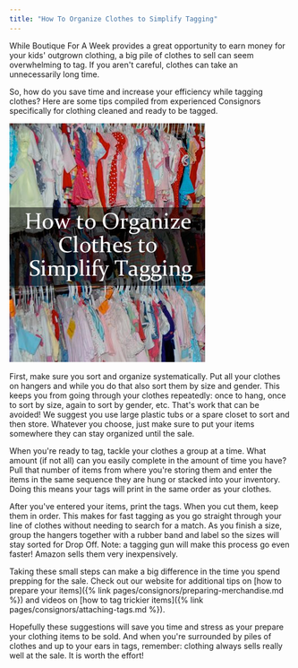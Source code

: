 ```yaml
---
title: "How To Organize Clothes to Simplify Tagging"
---
```


While Boutique For A Week provides a great opportunity to earn money for your kids' outgrown clothing, a big pile of clothes to sell can seem overwhelming to tag. If you aren't careful, clothes can take an unnecessarily long time.

So, how do you save time and increase your efficiency while tagging clothes? Here are some tips compiled from experienced Consignors specifically for clothing cleaned and ready to be tagged.

![](/img/blog/How-to-Organize-Clothes-to-Simplify-Tagging-copy.png) 

First, make sure you sort and organize systematically. Put all your clothes on hangers and while you do that also sort them by size and gender. This keeps you from going through your clothes repeatedly: once to hang, once to sort by size, again to sort by gender, etc. That's work that can be avoided! We suggest you use large plastic tubs or a spare closet to sort and then store. Whatever you choose, just make sure to put your items somewhere they can stay organized until the sale.

When you're ready to tag, tackle your clothes a group at a time. What amount (if not all) can you easily complete in the amount of time you have? Pull that number of items from where you're storing them and enter the items in the same sequence they are hung or stacked into your inventory. Doing this means your tags will print in the same order as your clothes.

After you've entered your items, print the tags. When you cut them, keep them in order. This makes for fast tagging as you go straight through your line of clothes without needing to search for a match. As you finish a size, group the hangers together with a rubber band and label so the sizes will stay sorted for Drop Off. Note: a tagging gun will make this process go even faster! Amazon sells them very inexpensively.

Taking these small steps can make a big difference in the time you spend prepping for the sale. Check out our website for additional tips on [how to prepare your items]({% link pages/consignors/preparing-merchandise.md %}) and videos on [how to tag trickier items]({% link pages/consignors/attaching-tags.md %}).

Hopefully these suggestions will save you time and stress as your prepare your clothing items to be sold. And when you're surrounded by piles of clothes and up to your ears in tags, remember: clothing always sells really well at the sale. It is worth the effort!
